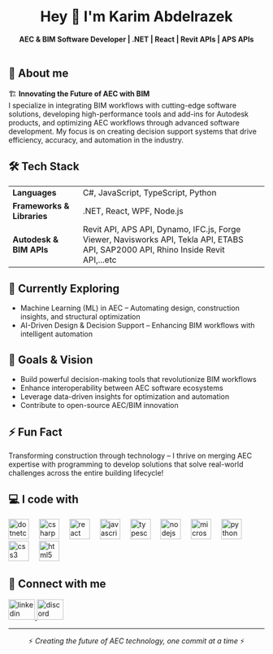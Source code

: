 <h1 align="center">Hey 👋 I'm Karim Abdelrazek</h1>

<div align="center">
  <b>AEC & BIM Software Developer | .NET | React | Revit APIs | APS APIs</b>
</div>

<br/>

## 💼 About me

🏗️ **Innovating the Future of AEC with BIM**  
I specialize in integrating BIM workflows with cutting-edge software solutions, developing high-performance tools and add-ins for Autodesk products, and optimizing AEC workflows through advanced software development. My focus is on creating decision support systems that drive efficiency, accuracy, and automation in the industry.

## 🛠️ Tech Stack

<table>
  <tr>
    <td><b>Languages</b></td>
    <td>C#, JavaScript, TypeScript, Python</td>
  </tr>
  <tr>
    <td><b>Frameworks & Libraries</b></td>
    <td>.NET, React, WPF, Node.js</td>
  </tr>
  <tr>
    <td><b>Autodesk & BIM APIs</b></td>
    <td>Revit API, APS API, Dynamo, IFC.js, Forge Viewer, Navisworks API, Tekla API, ETABS API, SAP2000 API, Rhino Inside Revit API,...etc</td>
  </tr>
</table>

## 🔭 Currently Exploring

- Machine Learning (ML) in AEC – Automating design, construction insights, and structural optimization
- AI-Driven Design & Decision Support – Enhancing BIM workflows with intelligent automation

## 🎯 Goals & Vision

- Build powerful decision-making tools that revolutionize BIM workflows
- Enhance interoperability between AEC software ecosystems
- Leverage data-driven insights for optimization and automation
- Contribute to open-source AEC/BIM innovation

## ⚡ Fun Fact

Transforming construction through technology – I thrive on merging AEC expertise with programming to develop solutions that solve real-world challenges across the entire building lifecycle!

## 💻 I code with

<div align="left">
  <img src="https://cdn.jsdelivr.net/gh/devicons/devicon/icons/dotnetcore/dotnetcore-original.svg" height="40" alt="dotnetcore logo"  />
  <img width="12" />
  <img src="https://cdn.jsdelivr.net/gh/devicons/devicon/icons/csharp/csharp-original.svg" height="40" alt="csharp logo"  />
  <img width="12" />
  <img src="https://cdn.jsdelivr.net/gh/devicons/devicon/icons/react/react-original.svg" height="40" alt="react logo"  />
  <img width="12" />
  <img src="https://cdn.jsdelivr.net/gh/devicons/devicon/icons/javascript/javascript-original.svg" height="40" alt="javascript logo"  />
  <img width="12" />
  <img src="https://cdn.jsdelivr.net/gh/devicons/devicon/icons/typescript/typescript-original.svg" height="40" alt="typescript logo"  />
  <img width="12" />
  <img src="https://cdn.jsdelivr.net/gh/devicons/devicon/icons/nodejs/nodejs-original.svg" height="40" alt="nodejs logo"  />
  <img width="12" />
  <img src="https://cdn.jsdelivr.net/gh/devicons/devicon/icons/microsoftsqlserver/microsoftsqlserver-plain.svg" height="40" alt="microsoftsqlserver logo"  />
  <img width="12" />
  <img src="https://cdn.jsdelivr.net/gh/devicons/devicon/icons/python/python-original.svg" height="40" alt="python logo"  />
  <img width="12" />
  <img src="https://cdn.jsdelivr.net/gh/devicons/devicon/icons/css3/css3-original.svg" height="40" alt="css3 logo"  />
  <img width="12" />
  <img src="https://cdn.jsdelivr.net/gh/devicons/devicon/icons/html5/html5-original.svg" height="40" alt="html5 logo"  />
</div>

## 🔗 Connect with me

<div align="left">
  <a href="https://www.linkedin.com/in/karim-abdelrazek1" target="_blank">
    <img src="https://raw.githubusercontent.com/maurodesouza/profile-readme-generator/master/src/assets/icons/social/linkedin/default.svg" width="52" height="40" alt="linkedin logo"  />
  </a>
  <a href="https://discordapp.com/users/1282746536974880828" target="_blank">
    <img src="https://raw.githubusercontent.com/maurodesouza/profile-readme-generator/master/src/assets/icons/social/discord/default.svg" width="52" height="40" alt="discord logo"  />
  </a>
</div>

---

<div align="center">
  ⚡ <i>Creating the future of AEC technology, one commit at a time</i> ⚡
</div>
